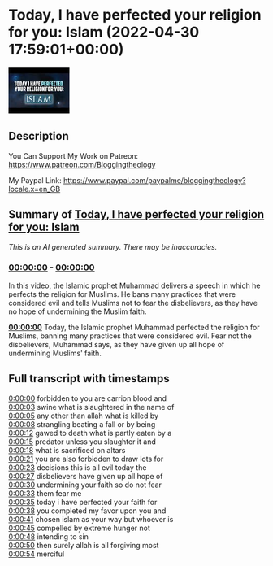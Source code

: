 # Today, I have perfected your religion for you: Islam (2022-04-30 17:59:01+00:00)

![alt Today, I have perfected your religion for you: Islam](jh8qlWG251Y.jpg "Today, I have perfected your religion for you: Islam")

## Description

You Can Support My Work on Patreon:
https://www.patreon.com/Bloggingtheology

My Paypal Link: 
https://www.paypal.com/paypalme/bloggingtheology?locale.x=en_GB

## Summary of [Today, I have perfected your religion for you: Islam](https://www.youtube.com/watch?v=jh8qlWG251Y)


*This is an AI generated summary. There may be inaccuracies. [](/)*

### [00:00:00](https://www.youtube.com/watch?v=jh8qlWG251Y&t=0) - [00:00:00](https://www.youtube.com/watch?v=jh8qlWG251Y&t=0)

In this video, the Islamic prophet Muhammad delivers a speech in which he perfects the religion for Muslims. He bans many practices that were considered evil and tells Muslims not to fear the disbelievers, as they have no hope of undermining the Muslim faith.

**[00:00:00](https://www.youtube.com/watch?v=jh8qlWG251Y&t=0)** Today, the Islamic prophet Muhammad perfected the religion for Muslims, banning many practices that were considered evil. Fear not the disbelievers, Muhammad says, as they have given up all hope of undermining Muslims' faith.

## Full transcript with timestamps

[0:00:00](https://youtu.be/jh8qlWG251Y?t=0) forbidden to you are carrion blood and  
[0:00:03](https://youtu.be/jh8qlWG251Y?t=3) swine what is slaughtered in the name of  
[0:00:05](https://youtu.be/jh8qlWG251Y?t=5) any other than allah what is killed by  
[0:00:08](https://youtu.be/jh8qlWG251Y?t=8) strangling beating a fall or by being  
[0:00:12](https://youtu.be/jh8qlWG251Y?t=12) gawed to death what is partly eaten by a  
[0:00:15](https://youtu.be/jh8qlWG251Y?t=15) predator unless you slaughter it and  
[0:00:18](https://youtu.be/jh8qlWG251Y?t=18) what is sacrificed on altars  
[0:00:21](https://youtu.be/jh8qlWG251Y?t=21) you are also forbidden to draw lots for  
[0:00:23](https://youtu.be/jh8qlWG251Y?t=23) decisions this is all evil today the  
[0:00:27](https://youtu.be/jh8qlWG251Y?t=27) disbelievers have given up all hope of  
[0:00:30](https://youtu.be/jh8qlWG251Y?t=30) undermining your faith so do not fear  
[0:00:33](https://youtu.be/jh8qlWG251Y?t=33) them fear me  
[0:00:35](https://youtu.be/jh8qlWG251Y?t=35) today i have perfected your faith for  
[0:00:38](https://youtu.be/jh8qlWG251Y?t=38) you completed my favor upon you and  
[0:00:41](https://youtu.be/jh8qlWG251Y?t=41) chosen islam as your way but whoever is  
[0:00:45](https://youtu.be/jh8qlWG251Y?t=45) compelled by extreme hunger not  
[0:00:48](https://youtu.be/jh8qlWG251Y?t=48) intending to sin  
[0:00:50](https://youtu.be/jh8qlWG251Y?t=50) then surely allah is all forgiving most  
[0:00:54](https://youtu.be/jh8qlWG251Y?t=54) merciful  
